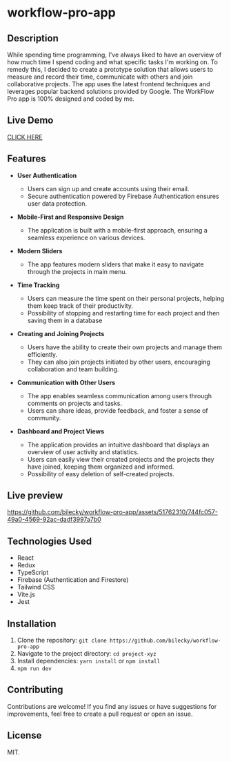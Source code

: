# workflow-pro-app




## Description

While spending time programming, I've always liked to have an overview of how much time I spend coding and what specific tasks I'm working on. To remedy this, I decided to create a prototype solution that allows users to measure and record their time, communicate with others and join collaborative projects. The app uses the latest frontend techniques and leverages popular backend solutions provided by Google. The WorkFlow Pro app is 100% designed and coded by me.

## Live Demo

[CLICK HERE](https://bilecky.github.io/workflow-pro-app/)

## Features
- **User Authentication**
  - Users can sign up and create accounts using their email.
  - Secure authentication powered by Firebase Authentication ensures user data protection.

- **Mobile-First and Responsive Design**
  - The application is built with a mobile-first approach, ensuring a seamless experience on various devices.

- **Modern Sliders**
  -  The app features modern sliders that make it easy to navigate through the projects in main menu.

- **Time Tracking**
  - Users can measure the time spent on their personal projects, helping them keep track of their productivity.
  - Possibility of stopping and restarting time for each project and then saving them in a database

- **Creating and Joining Projects**
  - Users have the ability to create their own projects and manage them efficiently.
  - They can also join projects initiated by other users, encouraging collaboration and team building.

- **Communication with Other Users**
  - The app enables seamless communication among users through comments on projects and tasks.
  - Users can share ideas, provide feedback, and foster a sense of community.

- **Dashboard and Project Views**
  - The application provides an intuitive dashboard that displays an overview of user activity and statistics.
  - Users can easily view their created projects and the projects they have joined, keeping them organized and informed.
  - Possibility of easy deletion of self-created projects.
 

## Live preview

https://github.com/bilecky/workflow-pro-app/assets/51762310/744fc057-49a0-4569-92ac-dadf3997a7b0


## Technologies Used
- React
- Redux
- TypeScript
- Firebase (Authentication and Firestore)
- Tailwind CSS
- Vite.js
- Jest

## Installation
1. Clone the repository: `git clone https://github.com/bilecky/workflow-pro-app`
2. Navigate to the project directory: `cd project-xyz`
3. Install dependencies: `yarn install` or `npm install`
4. `npm run dev`


## Contributing
Contributions are welcome! If you find any issues or have suggestions for improvements, feel free to create a pull request or open an issue.

## License
MIT.


